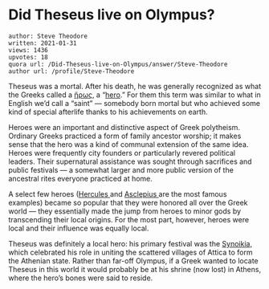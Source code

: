 # Did Theseus live on Olympus?

	author: Steve Theodore
	written: 2021-01-31
	views: 1436
	upvotes: 18
	quora url: /Did-Theseus-live-on-Olympus/answer/Steve-Theodore
	author url: /profile/Steve-Theodore


Theseus was a mortal. After his death, he was generally recognized as what the Greeks called a [ἥρως](https://en.wiktionary.org/wiki/%E1%BC%A5%CF%81%CF%89%CF%82), a “[hero](https://en.wikipedia.org/wiki/Greek_hero_cult).” For them this term was similar to what in English we’d call a “saint” — somebody born mortal but who achieved some kind of special afterlife thanks to his achievements on earth.

Heroes were an important and distinctive aspect of Greek polytheism. Ordinary Greeks practiced a form of family ancestor worship; it makes sense that the hero was a kind of communal extension of the same idea. Heroes were frequently city founders or particularly revered political leaders. Their supernatural assistance was sought through sacrifices and public festivals — a somewhat larger and more public version of the ancestral rites everyone practiced at home.

A select few heroes ([Hercules ](https://en.wikipedia.org/wiki/Hercules)and [Asclepius ](https://en.wikipedia.org/wiki/Asclepius)are the most famous examples) became so popular that they were honored all over the Greek world — they essentially made the jump from heroes to minor gods by transcending their local origins. For the most part, however, heroes were local and their influence was equally local.

Theseus was definitely a local hero: his primary festival was the [Synoikia,](https://en.wikipedia.org/wiki/Synoikia) which celebrated his role in uniting the scattered villages of Attica to form the Athenian state. Rather than far-off Olympus, if a Greek wanted to locate Theseus in this world it would probably be at his shrine (now lost) in Athens, where the hero’s bones were said to reside.

